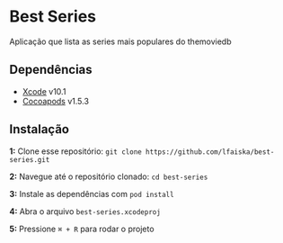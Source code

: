 # Best Series
Aplicação que lista as series mais populares do themoviedb

## Dependências
* [Xcode](https://developer.apple.com/xcode/) v10.1
* [Cocoapods](https://cocoapods.org/) v1.5.3

## Instalação

**1:** Clone esse repositório:
`git clone https://github.com/lfaiska/best-series.git`

**2:** Navegue até o repositório clonado:
`cd best-series`

**3:** Instale as dependências com `pod install`

**4:** Abra o arquivo `best-series.xcodeproj`

**5:** Pressione `⌘ + R` para rodar o projeto

